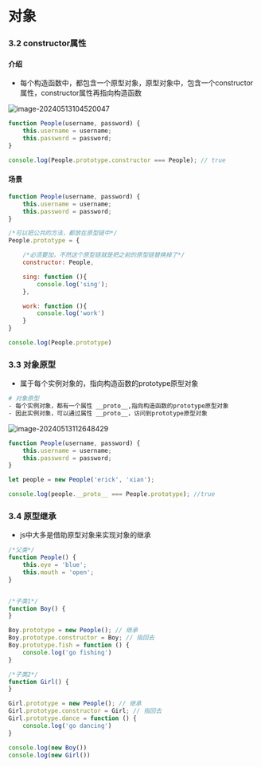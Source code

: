 # 对象



### 3.2 constructor属性

#### 介绍

- 每个构造函数中，都包含一个原型对象，原型对象中，包含一个constructor属性，constructor属性再指向构造函数

![image-20240513104520047](https://erick-typora-image.oss-cn-shanghai.aliyuncs.com/img/image-20240513104520047.png)

```js
function People(username, password) {
    this.username = username;
    this.password = password;
}

console.log(People.prototype.constructor === People); // true
```

#### 场景

```js
function People(username, password) {
    this.username = username;
    this.password = password;
}

/*可以把公共的方法，都放在原型链中*/
People.prototype = {

    /*必须要加，不然这个原型链就是把之前的原型链替换掉了*/
    constructor: People,

    sing: function (){
        console.log('sing');
    },

    work: function (){
        console.log('work')
    }
}

console.log(People.prototype)
```

### 3.3 对象原型

- 属于每个实例对象的，指向构造函数的prototype原型对象

```bash
# 对象原型
- 每个实例对象，都有一个属性 __proto__,指向构造函数的prototype原型对象
- 因此实例对象，可以通过属性 __proto__，访问到prototype原型对象
```

 ![image-20240513112648429](https://erick-typora-image.oss-cn-shanghai.aliyuncs.com/img/image-20240513112648429.png)

```js
function People(username, password) {
    this.username = username;
    this.password = password;
}

let people = new People('erick', 'xian');

console.log(people.__proto__ === People.prototype); //true
```

### 3.4 原型继承

- js中大多是借助原型对象来实现对象的继承

```js
/*父类*/
function People() {
    this.eye = 'blue';
    this.mouth = 'open';
}


/*子类1*/
function Boy() {
}

Boy.prototype = new People(); // 继承
Boy.prototype.constructor = Boy; // 指回去
Boy.prototype.fish = function () {
    console.log('go fishing')
}

/*子类2*/
function Girl() {
}

Girl.prototype = new People(); // 继承
Girl.prototype.constructor = Girl; // 指回去
Girl.prototype.dance = function () {
    console.log('go dancing')
}

console.log(new Boy())
console.log(new Girl())
```





